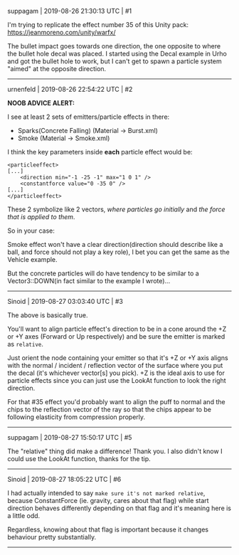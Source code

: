 suppagam | 2019-08-26 21:30:13 UTC | #1

I'm trying to replicate the effect number 35 of this Unity pack: https://jeanmoreno.com/unity/warfx/

The bullet impact goes towards one direction, the one opposite to where the bullet hole decal was placed. I started using the Decal example in Urho and got the bullet hole to work, but I can't get to spawn a particle system "aimed" at the opposite direction.

-------------------------

urnenfeld | 2019-08-26 22:54:22 UTC | #2

**NOOB ADVICE ALERT:**

I see at least 2 sets of emitters/particle effects in there:

- Sparks(Concrete Falling) (Material -> Burst.xml)
- Smoke (Material -> Smoke.xml)

I think the key parameters inside **each** particle effect would be:

    <particleeffect>
    [...]
     	<direction min="-1 -25 -1" max="1 0 1" />
	    <constantforce value="0 -35 0" />
    [...]
    </particleeffect>

These 2 symbolize like 2 vectors, *where particles go initially* and *the force that is applied to them*.

So in your case:

Smoke effect won't have a clear direction(direction should describe like a ball, and force should not play a key role), I bet you can get the same as the Vehicle example.

But the concrete particles will do have tendency to be similar to a Vector3::DOWN(in fact similar to the example I wrote)...

-------------------------

Sinoid | 2019-08-27 03:03:40 UTC | #3

The above is basically true.

You'll want to align particle effect's direction to be in a cone around the +Z or +Y axes (Forward or Up respectively) and be sure the emitter is marked as `relative`.

Just orient the node containing your emitter so that it's +Z or +Y axis aligns with the normal / incident / reflection vector of the surface where you put the decal (it's whichever vector[s] you pick). +Z is the ideal axis to use for particle effects since you can just use the LookAt function to look the right direction.

For that #35 effect you'd probably want to align the puff to normal and the chips to the reflection vector of the ray so that the chips appear to be following elasticity from compression properly.

-------------------------

suppagam | 2019-08-27 15:50:17 UTC | #5

The "relative" thing did make a difference! Thank you. I also didn't know I could use the LookAt function, thanks for the tip.

-------------------------

Sinoid | 2019-08-27 18:05:22 UTC | #6

I had actually intended to say `make sure it's not marked relative`, because ConstantForce (ie. gravity, cares about that flag) while start direction behaves differently depending on that flag and it's meaning here is a little odd.

Regardless, knowing about that flag is important because it changes behaviour pretty substantially.

-------------------------

